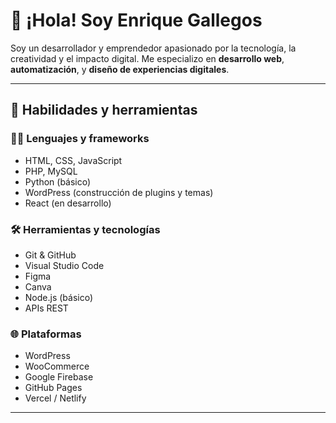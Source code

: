 # 👋 ¡Hola! Soy Enrique Gallegos

Soy un desarrollador y emprendedor apasionado por la tecnología, la creatividad y el impacto digital. Me especializo en **desarrollo web**, **automatización**, y **diseño de experiencias digitales**.

---

## 🚀 Habilidades y herramientas

### 👨‍💻 Lenguajes y frameworks
- HTML, CSS, JavaScript
- PHP, MySQL
- Python (básico)
- WordPress (construcción de plugins y temas)
- React (en desarrollo)

### 🛠 Herramientas y tecnologías
- Git & GitHub
- Visual Studio Code
- Figma
- Canva
- Node.js (básico)
- APIs REST

### 🌐 Plataformas
- WordPress
- WooCommerce
- Google Firebase
- GitHub Pages
- Vercel / Netlify

---




